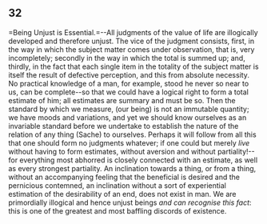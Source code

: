 ## 32

=Being Unjust is Essential.=--All judgments of the value of life are
illogically developed and therefore unjust. The vice of the judgment
consists, first, in the way in which the subject matter comes under
observation, that is, very incompletely; secondly in the way in which
the total is summed up; and, thirdly, in the fact that each single item
in the totality of the subject matter is itself the result of defective
perception, and this from absolute necessity. No practical knowledge of
a man, for example, stood he never so near to us, can be complete--so
that we could have a logical right to form a total estimate of him; all
estimates are summary and must be so. Then the standard by which we
measure, (our being) is not an immutable quantity; we have moods and
variations, and yet we should know ourselves as an invariable standard
before we undertake to establish the nature of the relation of any thing
(Sache) to ourselves. Perhaps it will follow from all this that one
should form no judgments whatever; if one could but merely _live_
without having to form estimates, without aversion and without
partiality!--for everything most abhorred is closely connected with an
estimate, as well as every strongest partiality. An inclination towards
a thing, or from a thing, without an accompanying feeling that the
beneficial is desired and the pernicious contemned, an inclination
without a sort of experiential estimation of the desirability of an end,
does not exist in man. We are primordially illogical and hence unjust
beings _and can recognise this fact_: this is one of the greatest and
most baffling discords of existence.


